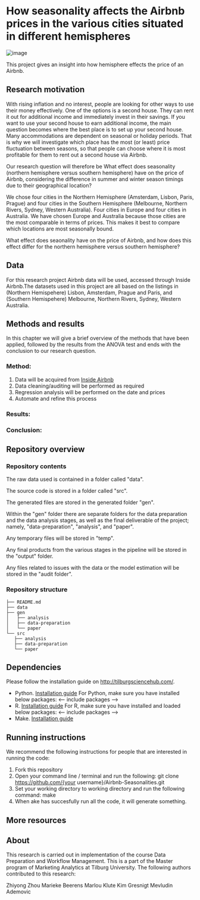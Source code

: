 # How seasonality affects the Airbnb prices in the various cities situated in different hemispheres

![image](https://user-images.githubusercontent.com/112617983/195584820-e35714a4-8742-4796-b81f-1742badee8ce.jpeg)

This project gives an insight into how hemisphere effects the price of an Airbnb. 

## Research motivation

With rising inflation and no interest, people are looking for other ways to use their money effectively. One of the options is a second house. They can rent it out for additional income and immediately invest in their savings. If you want to use your second house to earn additional income, the main question becomes where the best place is to set up your second house. Many accommodations are dependent on seasonal or holiday periods. That is why we will investigate which place has the most (or least) price fluctuation between seasons, so that people can choose where it is most profitable for them to rent out a second house via Airbnb.


Our research question will therefore be What effect does seasonality (northern hemisphere versus southern hemisphere) have on the price of Airbnb, considering the difference in summer and winter season timings due to their geographical location? 

We chose four cities in the Northern Hemisphere (Amsterdam, Lisbon, Paris, Prague) and four cities in the Southern Hemisphere (Melbourne, Northern Rivers, Sydney, Western Australia). Four cities in Europe and four cities in Australia. We have chosen Europe and Australia because those cities are the most comparable in terms of prices. This makes it best to compare which locations are most seasonally bound. 



What effect does seaonality have on the price of Airbnb, and how does this effect differ for the northern hemisphere versus southern hemisphere?


## Data
For this research project Airbnb data will be used, accessed through Inside Airbnb.The datasets used in this project are all based on the listings in (Northern Hemispehere) Lisbon, Amsterdam, Prague and Paris, and (Southern Hemispehere) Melbourne, Northern Rivers, Sydney, Western Australia.

## Methods and results
In this chapter we will give a brief overview of the methods that have been applied, followed by the results from the ANOVA test and ends with the conclusion to our research question.



### Method:
1. Data will be acquired from [Inside Airbnb](http://insideairbnb.com/)
2. Data cleaning/auditing will be performed as required
3. Regression analysis will be performed on the date and prices
4. Automate and refine this process

### Results:


### Conclusion:



## Repository overview

### Repository contents

The raw data used is contained in a folder called "data".

The source code is stored in a folder called "src".

The generated files are stored in the generated folder "gen".

Within the "gen" folder there are separate folders for the data preparation and the data analysis stages, as well as the final deliverable of the project; namely, "data-preparation", "analysis", and "paper".

Any temporary files will be stored in "temp".

Any final products from the various stages in the pipeline will be stored in the "output" folder.

Any files related to issues with the data or the model estimation will be stored in the "audit folder".

### Repository structure

	├── README.md
	├── data
	├── gen
	│   ├── analysis
	│   ├── data-preparation
	│   └── paper
	└── src
 	   ├── analysis
 	   ├── data-preparation
 	   └── paper
	   
## Dependencies
Please follow the installation guide on http://tilburgsciencehub.com/.
- Python. [Installation guide](https://tilburgsciencehub.com/building-blocks/configure-your-computer/statistics-and-computation/python/)
For Python, make sure you have installed below packages: 
<-- include packages -->
- R. [Installation guide](https://tilburgsciencehub.com/building-blocks/configure-your-computer/statistics-and-computation/r/)
For R, make sure you have installed and loaded below packages:
<-- include packages --> 
- Make. [Installation guide](https://tilburgsciencehub.com/building-blocks/configure-your-computer/automation-and-workflows/make/)    

## Running instructions
We recommend the following instructions for people that are interested in running the code:
1. Fork this repository
2. Open your command line / terminal and run the following: 
git clone https://github.com/{your username}/Airbnb-Seasonalities.git
3. Set your working directory to working directory and run the following command: 
make
4. When ake has succesfully run all the code, it will generate something. 


## More resources

## About

This research is carried out in implementation of the course Data Preparation and Workflow Management. This is a part of the Master program of Marketing Analytics at Tilburg University. The following authors contributed to this research:

Zhiyong Zhou
Marieke Beerens
Marlou Klute
Kim Gresnigt
Mevludin Ademovic
